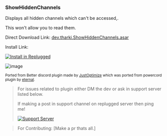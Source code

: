### ShowHiddenChannels

Displays all hidden channels which can't be accessed,.

This won't allow you to read them.

Direct Download Link: [dev.tharki.ShowHiddenChannels.asar](https://github.com/Tharki-God/ShowHiddenChannels/releases/latest/download/dev.tharki.ShowHiddenChannels.asar)

Install Link:

[![Install in Replugged](https://img.shields.io/badge/-Install%20in%20Replugged-blue?style=for-the-badge&logo=none)](https://replugged.dev/install?identifier=Tharki-God/ShowHiddenChannels&source=github)

![image](https://tharki-god.github.io/files-random-host/bdpluginsassets/showhiddenchannels.png)

<sub>Ported from Better discord plugin made by [JustOptimize](https://github.com/JustOptimize/return-ShowHiddenChannels) which was ported from powercord plugin by [eternal](https://github.com/discord-modifications/show-hidden-channels).</sub>


> For issues related to plugin either DM the dev or ask in support server listed below.
>
>If making a post in support channel on replugged server then ping me!
>
> [![Support Server](https://discordapp.com/api/guilds/919649417005506600/widget.png?style=banner3)](https://discord.gg/SgKSKyh9gY)

> For Contributing: [Make a pr thats all.]
